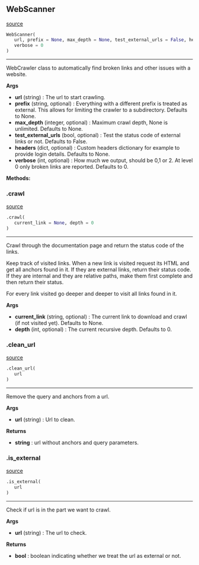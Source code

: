 #


## WebScanner
[source](https://github.com/F3licity/WebScanner\blob\main\webscanner.py\#L10)
```python 
WebScanner(
   url, prefix = None, max_depth = None, test_external_urls = False, headers = None,
   verbose = 0
)
```


---
WebCrawler class to automatically find broken links and other issues with a website.


**Args**

* **url** (string) : The url to start crawling.
* **prefix** (string, optional) : Everything with a different prefix is treated as external.
    This allows for limiting the crawler to a subdirectory. Defaults to None.
* **max_depth** (integer, optional) : Maximum crawl depth, None is unlimited. Defaults to None.
* **test_external_urls** (bool, optional) : Test the status code of external links or not. Defaults to False.
* **headers** (dict, optional) : Custom headers dictionary for example to provide login details. Defaults to None.
* **verbose** (int, optional) : How much we output, should be 0,1 or 2. At level 0 only broken links are reported. Defaults to 0.



**Methods:**


### .crawl
[source](https://github.com/F3licity/WebScanner\blob\main\webscanner.py\#L70)
```python
.crawl(
   current_link = None, depth = 0
)
```

---
Crawl through the documentation page and return the status code of the links.

Keep track of visited links. When a new link is visited request its HTML and get all anchors found in it.
If they are external links, return their status code. If they are internal and they are relative paths,
make them first complete and then return their status.

For every link visited go deeper and deeper to visit all links found in it.


**Args**

* **current_link** (string, optional) : The current link to download and crawl (if not visited yet). Defaults to None.
* **depth** (int, optional) : The current recursive depth. Defaults to 0.


### .clean_url
[source](https://github.com/F3licity/WebScanner\blob\main\webscanner.py\#L122)
```python
.clean_url(
   url
)
```

---
Remove the query and anchors from a url.


**Args**

* **url** (string) : Url to clean.


**Returns**

* **string**  : url without anchors and query parameters.


### .is_external
[source](https://github.com/F3licity/WebScanner\blob\main\webscanner.py\#L134)
```python
.is_external(
   url
)
```

---
Check if url is in the part we want to crawl.


**Args**

* **url** (string) : The url to check.


**Returns**

* **bool**  : boolean indicating whether we treat the url as external or not.

